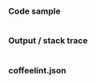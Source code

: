 ### Code sample

```coffeescript

```

### Output / stack trace

```

```

### coffeelint.json

```json

```
